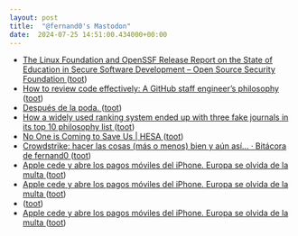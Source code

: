 ```yaml
---
layout: post
title:  "@fernand0's Mastodon"
date:  2024-07-25 14:51:00.434000+00:00
---
```

*  [The Linux Foundation and OpenSSF Release Report on the State of Education in Secure Software Development – Open Source Security Foundation ](https://openssf.org/press-release/2024/07/17/the-linux-foundation-and-openssf-release-report-on-the-state-of-education-in-secure-software-development) ([toot](https://mastodon.social/@fernand0/112847687543733054))
*  [How to review code effectively: A GitHub staff engineer’s philosophy ](https://github.blog/developer-skills/github/how-to-review-code-effectively-a-github-staff-engineers-philosophy) ([toot](https://mastodon.social/@fernand0/112842788345724209))
*  [Después de la poda. ](https://avecesunafoto.wordpress.com/2024/07/24/despues-de-la-poda-2) ([toot](https://mastodon.social/@fernand0/112842735647218399))
*  [How a widely used ranking system ended up with three fake journals in its top 10 philosophy list ](https://retractionwatch.com/2024/06/12/how-a-widely-used-ranking-system-ended-up-with-three-fake-journals-in-its-top-10-philosophy-list) ([toot](https://mastodon.social/@fernand0/112842656641810854))
*  [No One is Coming to Save Us \| HESA ](https://higheredstrategy.com/no-one-is-coming-to-save-us) ([toot](https://mastodon.social/@fernand0/112842439431318922))
*  [Crowdstrike: hacer las cosas (más o menos) bien y aún así... · Bitácora de fernand0 ](http://blog.elmundoesimperfecto.com/2024/07/24/enAragon-TV-hablando-crowdstrike) ([toot](https://mastodon.social/@fernand0/112842260910423944))
*  [Apple cede y abre los pagos móviles del iPhone. Europa se olvida de la multa ](https://www.xatakamovil.com/apple/apple-se-libra-multa-europa-iphone-abriran-sus-pagos-moviles-a-otras-apps-aparte-apple-pa) ([toot](https://mastodon.social/@fernand0/112842070954709413))
*  [Apple cede y abre los pagos móviles del iPhone. Europa se olvida de la multa ](https://www.xatakamovil.com/apple/apple-se-libra-multa-europa-iphone-abriran-sus-pagos-moviles-a-otras-apps-aparte-apple-pa) ([toot](https://mastodon.social/@fernand0/112841993232676932))
*  [ ](https://astrodon.social/@juandesant) ([toot](https://mastodon.social/@fernand0/112841690125519131))
*  [Apple cede y abre los pagos móviles del iPhone. Europa se olvida de la multa ](https://www.xatakamovil.com/apple/apple-se-libra-multa-europa-iphone-abriran-sus-pagos-moviles-a-otras-apps-aparte-apple-pa) ([toot](https://mastodon.social/@fernand0/112841597465701839))
